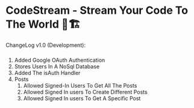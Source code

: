 # CodeStream - Stream Your Code To The World 🤖🏗
ChangeLog v1.0 (Development):
###
1. Added Google OAuth Authentication
2. Stores Users In A NoSql Database
3. Added The isAuth Handler
4. Posts
   1. Allowed Signed-In Users To Get All The Posts
   2. Allowed Signed In users To Create Different Posts
   3. Allowed Signed In users To Get A Specific Post